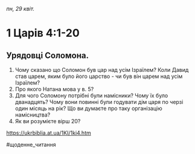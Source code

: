 
_пн, 29 квіт._

# 1 Царів 4:1-20

## Урядовці Соломона.
1. Чому сказано що Соломон був цар над усім Ізраїлем? Коли Давид став царем, яким було його царство - чи був він царем над усім Ізраїлем?
2. Про якого Натана мова у в. 5?
3. Для чого Соломону потрібні були намісники? Чому їх було дванадцять? Чому вони повинні були годувати дім царя по черзі один місяць на рік? Що ви думаєте про таку організацію намісництва?
4. Як ви розумієте вірш 20?

https://ukrbiblia.at.ua/1KI/1ki4.htm 

#щоденне_читання
